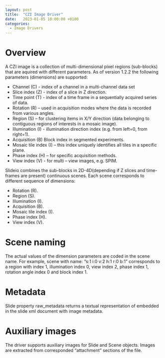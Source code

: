 ```yaml
---
layout: post
title:  "CZI Image Driver"
date:   2023-01-05 10:00:00 +0100
categories: 
  - Image Drivers
---
```

# Overview
A CZI image is a collection of multi-dimensional pixel regions (sub-blocks) that are aquired with different parameters. As of version 1.2.2 the following parameters (dimensions) are supported:

- Channel (C) - index of a channel in a multi-channel data set
- Slice index (Z) - index of a slice in Z direction.
- Time point (T) - index of a time frame in a sequentially acquired series of data.
- Rotation (R) – used in acquisition modes where the data is recorded from various angles.
- Region (S) – for clustering items in X/Y direction (data belonging to contiguous regions of interests in a mosaic image).
- Illumination (I) - illumination direction index (e.g. from left=0, from right=1).
- Acquisition (B) Block index in segmented experiments.
- Mosaic tile index (I) – this index uniquely identifies all tiles in a specific plane.
- Phase index (H) – for specific acquisition methods.
- View index (V) - for multi – view images, e.g. SPIM.

Slideio combines the sub-blocks in 2D-4D(depending if Z slices and time-frames are present) continuous scenes. Each scene corresponds to different sequence of dimensions:

- Rotation (R).
- Region (S).
- Illumination (I).
- Acquisition (B).
- Mosaic tile index (I).
- Phase index (H).
- View index (V).

# Scene naming
The actual values of the dimension parameters are coded in the scene name. For example, scene with name: “s:1 i:0 v:2 h:1 r:0 b:1” corresponds to a region with index 1, illumination index 0, view index 2, phase index 1, rotation angle index 0 and block index 1.

# Metadata
Slide property raw_metadata returns a textual representation of embedded in the slide xml document with image metadata.

# Auxiliary images
The driver supports auxiliary images for Slide and Scene objects. Images are extracted from corresponded “attachment” sections of the file.